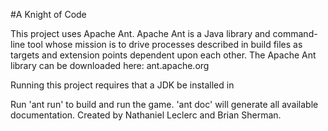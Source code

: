 #A Knight of Code

This project uses Apache Ant. Apache Ant is a Java library and command-line tool whose mission is to drive processes
described in build files as targets and extension points dependent upon each other.
The Apache Ant library can be downloaded here: ant.apache.org

Running this project requires that a JDK be installed in

Run 'ant run' to build and run the game. 'ant doc' will generate all available documentation.
Created by Nathaniel Leclerc and Brian Sherman.